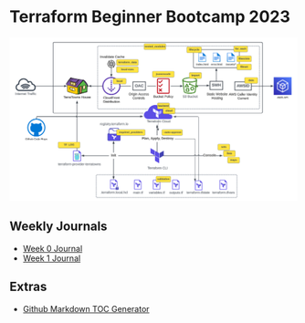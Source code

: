 # Terraform Beginner Bootcamp 2023

![architectural-diagram](assets/terra-towns-infra.png)


## Weekly Journals
- [Week 0 Journal](journals/week0.md)
- [Week 1 Journal](journals/week1.md)

## Extras
- [Github Markdown TOC Generator](https://ecotrust-canada.github.io/markdown-toc/)